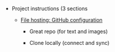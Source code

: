 -   Project instructions (3 sections

    -   [File hosting: GitHub configuration](instr_sect_1.md)

        -   Great repo (for text and images)

        -   Clone locally (connect and sync)